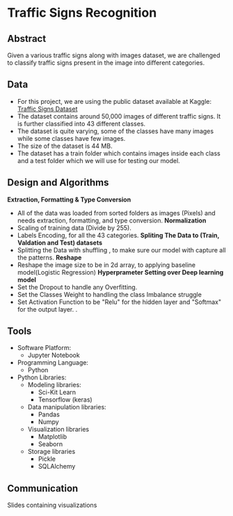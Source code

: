 # Traffic Signs Recognition
## Abstract
Given a various traffic signs along with images dataset,
we are challenged to classify traffic signs present in the image into different categories.
## Data
- For this project, we are using the public dataset available at Kaggle: [Traffic Signs Dataset](https://www.kaggle.com/shanmukh05/traffic-sign-cropped)
- The dataset contains around 50,000 images of different traffic signs.
It is further classified into 43 different classes.
- The dataset is quite varying, some of the classes have many images while some classes have few images.
- The size of the dataset is 44 MB.
- The dataset has a train folder which contains images inside each class and a test folder which we will use for testing our model.
## Design and Algorithms
 **Extraction, Formatting & Type Conversion**
   - All of the data was loaded from sorted folders as images (Pixels) and needs extraction, formatting, and type conversion.
 **Normalization**
  - Scaling of training data (Divide by 255).
  - Labels Encoding, for all the 43 categories.
 **Spliting The Data to (Train, Valdation and Test) datasets**
  - Splitting the Data with shuffling , to make sure our model with capture all the patterns.
 **Reshape**
  - Reshape the image size to be in 2d array, to applying baseline model(Logistic Regression)
 **Hyperprameter Setting over Deep learning model**
  - Set the Dropout to handle any Overfitting.
  - Set the Classes Weight to handling the class Imbalance struggle
  - Set Activation Function to be "Relu" for the hidden layer and "Softmax" for the output layer.
.
## Tools
- Software Platform:
    - Jupyter Notebook
- Programming Language:
    - Python
- Python Libraries:
    - Modeling libraries:
        - Sci-Kit Learn
        - Tensorflow (keras)
    - Data manipulation libraries:
        - Pandas
        - Numpy
    - Visualization libraries
        - Matplotlib
        - Seaborn
    - Storage libraries
        - Pickle
        - SQLAlchemy
## Communication
Slides containing visualizations
